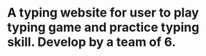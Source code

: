 # A typing website for user to play typing game and practice typing skill. Develop by a team of 6.


